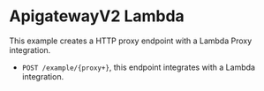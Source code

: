 # ApigatewayV2 Lambda

This example creates a HTTP proxy endpoint with a Lambda Proxy integration.

- `POST /example/{proxy+}`, this endpoint integrates with a Lambda integration.
